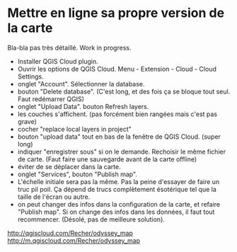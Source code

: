 # Mettre en ligne sa propre version de la carte #

Bla-bla pas très détaillé. Work in progress.

 - Installer QGIS Cloud plugin.
 - Ouvrir les options de QGIS Cloud. Menu - Extension - Cloud - Cloud Settings.
 - onglet "Account". Sélectionner la database.
 - bouton "Delete database". (C'est long, et des fois ça se bloque tout seul. Faut redémarrer QGIS)
 - onglet "Upload Data". bouton Refresh layers.
 - les couches s'affichent. (pas forcément bien rangées mais c'est pas grave)
 - cocher "replace local layers in project"
 - bouton "upload data" tout en bas de la fenêtre de QGIS Cloud. (super long)
 - indiquer "enregistrer sous" si on le demande. Rechoisir le même fichier de carte. (Faut faire une sauvegarde avant de la carte offline)
 - éviter de se déplacer dans la carte.
 - onglet "Services", bouton "Publish map".
 - L'échelle initiale sera pas la même. Pas la peine d'essayer de faire un truc pil poil. Ça dépend de trucs complètement ésotérique tel que la taille de l'écran ou autre.
 - on peut changer des infos dans la configuration de la carte, et refaire "Publish map". Si on change des infos dans les données, il faut tout recommencer. (Désolé, pas de meilleure solution).


http://qgiscloud.com/Recher/odyssey_map
http://m.qgiscloud.com/Recher/odyssey_map